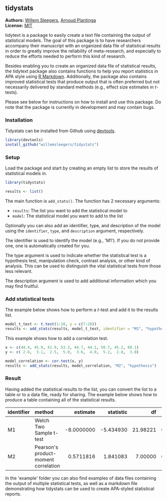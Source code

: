 <!-- README.md is generated from README.Rmd. Please edit that file -->

tidystats
---------------

**Authors:** [Willem Sleegers](http://willemsleegers.com/), [Arnoud Plantinga](http://www.arnoudplantinga.nl/)<br/>
**License:** [MIT](https://opensource.org/licenses/MIT)

tidytext is a package to easily create a text file containing the output of statistical models. The goal of this package is to have researchers accompany their manuscript with an organized data file of statistical results in order to greatly improve the reliability of meta-research, and especially to reduce the efforts needed to perform this kind of research.

Besides enabling you to create an organized data file of statistical results, the tidytext package also contains functions to help you report statistics in APA style using [R Markdown](http://rmarkdown.rstudio.com). Additionally, the package also contains improved statistical tests that produce output that is often preferred but not necessarily delivered by standard methods (e.g., effect size estimates in *t*-tests).

Please see below for instructions on how to install and use this package. Do note that the package is currently in development and may contain bugs.

### Installation

Tidystats can be installed from Github using [devtools](https://github.com/hadley/devtools). 


```r
library(devtools)
install_github("willemsleegers/tidystats")
```

### Setup

Load the package and start by creating an empty list to store the results of statistical models in.


```r
library(tidystats)

results <- list()
```

The main function is `add_stats()`. The function has 2 necessary arguments:

- `results`: The list you want to add the statistical model to
- `model`: The statistical model you want to add to the list

Optionally you can also add an identifier, type, and description of the model using the `identifier`, `type`, and `description` argument, respectively. 

The identifier is used to identify the model (e.g., 'M1'). If you do not provide one, one is automatically created for you. 

The type argument is used to indicate whether the statistical test is a hypothesis test, manipulation check, contrast analysis, or other kind of analysis. This can be used to distinguish the vital statistical tests from those less relevant.

The description argument is used to add additional information which you may find fruitful.

### Add statistical tests

The example below shows how to perform a *t*-test and add it to the results list.


```r
model_t_test <- t.test(1:10, y = c(7:20))
results <- add_stats(results, model_t_test, identifier = "M1", "hypothesis")
```

This example shows how to add a correlation test.


```r
x <- c(44.4, 45.9, 41.9, 53.3, 44.7, 44.1, 50.7, 45.2, 60.1)
y <- c( 2.6,  3.1,  2.5,  5.0,  3.6,  4.0,  5.2,  2.8,  3.8)

model_correlation <- cor.test(x, y)
results <- add_stats(results, model_correlation, "M2", "hypothesis")
```

### Result

Having added the statistical results to the list, you can convert the list to a table or to a data file, ready for sharing. The example below shows how to produce a table containing all of the statistical results.


|identifier |method                               |   estimate| statistic|       df|   p_value|alternative |  cohens_d|
|:----------|:------------------------------------|----------:|---------:|--------:|---------:|:-----------|---------:|
|M1         |Welch Two Sample t-test              | -8.0000000| -5.434930| 21.98221| 0.0000186|two.sided   | -2.318399|
|M2         |Pearson's product-moment correlation |  0.5711816|  1.841083|  7.00000| 0.1081731|two.sided   |        NA|

In the 'example' folder you can also find examples of data files containing the output of multiple statistical tests, as well as a markdown file demonstrating how tidystats can be used to create APA-styled statistical reports.
